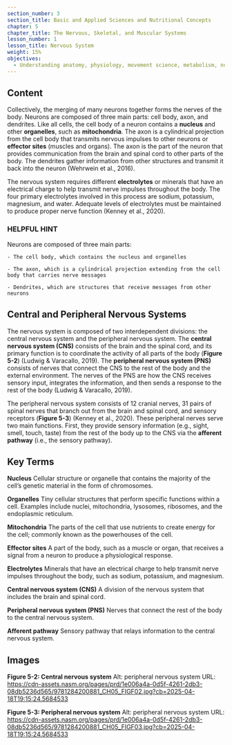 ```yaml
---
section_number: 3
section_title: Basic and Applied Sciences and Nutritional Concepts
chapter: 5
chapter_title: The Nervous, Skeletal, and Muscular Systems
lesson_number: 1
lesson_title: Nervous System
weight: 15%
objectives:
  - Understanding anatomy, physiology, movement science, metabolism, nutrition, and supplementation.
---
```


## Content
Collectively, the merging of many neurons together forms the nerves of the body. Neurons are composed of three main parts: cell body, axon, and dendrites. Like all cells, the cell body of a neuron contains a **nucleus** and other **organelles**, such as **mitochondria**. The axon is a cylindrical projection from the cell body that transmits nervous impulses to other neurons or **effector sites** (muscles and organs). The axon is the part of the neuron that provides communication from the brain and spinal cord to other parts of the body. The dendrites gather information from other structures and transmit it back into the neuron (Wehrwein et al., 2016).

The nervous system requires different **electrolytes** or minerals that have an electrical charge to help transmit nerve impulses throughout the body. The four primary electrolytes involved in this process are sodium, potassium, magnesium, and water. Adequate levels of electrolytes must be maintained to produce proper nerve function (Kenney et al., 2020).

### HELPFUL HINT

Neurons are composed of three main parts:

	- The cell body, which contains the nucleus and organelles

	- The axon, which is a cylindrical projection extending from the cell body that carries nerve messages

	- Dendrites, which are structures that receive messages from other neurons

## Central and Peripheral Nervous Systems

The nervous system is composed of two interdependent divisions: the central nervous system and the peripheral nervous system. The **central nervous system (CNS)** consists of the brain and the spinal cord, and its primary function is to coordinate the activity of all parts of the body (**Figure 5-2**) (Ludwig & Varacallo, 2019). The **peripheral nervous system (PNS)** consists of nerves that connect the CNS to the rest of the body and the external environment. The nerves of the PNS are how the CNS receives sensory input, integrates the information, and then sends a response to the rest of the body (Ludwig & Varacallo, 2019).

The peripheral nervous system consists of 12 cranial nerves, 31 pairs of spinal nerves that branch out from the brain and spinal cord, and sensory receptors (**Figure 5-3**) (Kenney et al., 2020). These peripheral nerves serve two main functions. First, they provide sensory information (e.g., sight, smell, touch, taste) from the rest of the body up to the CNS via the **afferent pathway** (i.e., the sensory pathway).

## Key Terms

**Nucleus**
Cellular structure or organelle that contains the majority of the cell’s genetic material in the form of chromosomes.

**Organelles**
Tiny cellular structures that perform specific functions within a cell. Examples include nuclei, mitochondria, lysosomes, ribosomes, and the endoplasmic reticulum.

**Mitochondria**
The parts of the cell that use nutrients to create energy for the cell; commonly known as the powerhouses of the cell.

**Effector sites**
A part of the body, such as a muscle or organ, that receives a signal from a neuron to produce a physiological response.

**Electrolytes**
Minerals that have an electrical charge to help transmit nerve impulses throughout the body, such as sodium, potassium, and magnesium.

**Central nervous system (CNS)**
A division of the nervous system that includes the brain and spinal cord.

**Peripheral nervous system (PNS)**
Nerves that connect the rest of the body to the central nervous system.

**Afferent pathway**
Sensory pathway that relays information to the central nervous system.

## Images

**Figure 5-2: Central nervous system**
Alt: peripheral nervous system
URL: https://cdn-assets.nasm.org/pages/prd/1e006a4a-0d5f-4261-2db3-08db5236d565/9781284200881_CH05_FIGF02.jpg?cb=2025-04-18T19:15:24.5684533

**Figure 5-3: Peripheral nervous system**
Alt: peripheral nervous system
URL: https://cdn-assets.nasm.org/pages/prd/1e006a4a-0d5f-4261-2db3-08db5236d565/9781284200881_CH05_FIGF03.jpg?cb=2025-04-18T19:15:24.5684533
